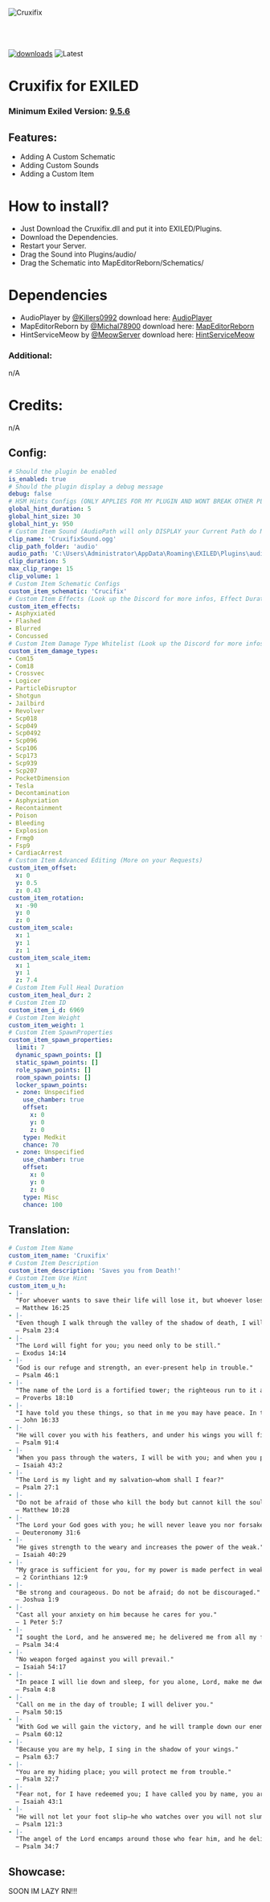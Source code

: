 ![Cruxifix](https://github.com/user-attachments/assets/d4132677-609e-4f77-bb4b-6bc35ac4a40c)

<br><br><br>
[![downloads](https://img.shields.io/github/downloads/FentanylReactorGER/Cruxifix/total?style=for-the-badge&logo=icloud&color=%233A6D8C)](https://github.com/FentanylReactorGER/Cruxifix/releases/latest)
![Latest](https://img.shields.io/github/v/release/FentanylReactorGER/Cruxifix?style=for-the-badge&label=Latest%20Release&color=%23D91656)

# Cruxifix for EXILED

### Minimum Exiled Version: [9.5.6](https://github.com/ExMod-Team/EXILED/releases/latest)
## Features:
- Adding A Custom Schematic
- Adding Custom Sounds
- Adding a Custom Item

# How to install?

- Just Download the Cruxifix.dll and put it into EXILED/Plugins.
- Download the Dependencies.
- Restart your Server.
- Drag the Sound into Plugins/audio/
- Drag the Schematic into MapEditorReborn/Schematics/

# Dependencies
- AudioPlayer by [@Killers0992](https://github.com/Killers0992) download here: [AudioPlayer](https://github.com/Killers0992/AudioPlayer/releases/latest)
- MapEditorReborn by [@Michal78900](https://github.com/Michal78900) download here: [MapEditorReborn](https://github.com/Michal78900/MapEditorReborn/releases/latest)
- HintServiceMeow by [@MeowServer](https://github.com/MeowServer) download here: [HintServiceMeow](https://github.com/MeowServer/HintServiceMeow/releases/latest)

### Additional:
n/A

# Credits:
n/A

## Config:

```yaml
# Should the plugin be enabled
is_enabled: true
# Should the plugin display a debug message
debug: false
# HSM Hints Configs (ONLY APPLIES FOR MY PLUGIN AND WONT BREAK OTHER PLUGINS)
global_hint_duration: 5
global_hint_size: 30
global_hint_y: 950
# Custom Item Sound (AudioPath will only DISPLAY your Current Path do NOT edit, edit Clip name and IF nessesary ClipPathFolder)
clip_name: 'CruxifixSound.ogg'
clip_path_folder: 'audio'
audio_path: 'C:\Users\Administrator\AppData\Roaming\EXILED\Plugins\audio\CruxifixSound.ogg'
clip_duration: 5
max_clip_range: 15
clip_volume: 1
# Custom Item Schematic Configs
custom_item_schematic: 'Crucifix'
# Custom Item Effects (Look up the Discord for more infos, Effect Duration is decided by the 'CustomItemHealDur' value 
custom_item_effects:
- Asphyxiated
- Flashed
- Blurred
- Concussed
# Custom Item Damage Type Whitelist (Look up the Discord for more infos)
custom_item_damage_types:
- Com15
- Com18
- Crossvec
- Logicer
- ParticleDisruptor
- Shotgun
- Jailbird
- Revolver
- Scp018
- Scp049
- Scp0492
- Scp096
- Scp106
- Scp173
- Scp939
- Scp207
- PocketDimension
- Tesla
- Decontamination
- Asphyxiation
- Recontainment
- Poison
- Bleeding
- Explosion
- Frmg0
- Fsp9
- CardiacArrest
# Custom Item Advanced Editing (More on your Requests)
custom_item_offset:
  x: 0
  y: 0.5
  z: 0.43
custom_item_rotation:
  x: -90
  y: 0
  z: 0
custom_item_scale:
  x: 1
  y: 1
  z: 1
custom_item_scale_item:
  x: 1
  y: 1
  z: 7.4
# Custom Item Full Heal Duration
custom_item_heal_dur: 2
# Custom Item ID
custom_item_i_d: 6969
# Custom Item Weight
custom_item_weight: 1
# Custom Item SpawnProperties
custom_item_spawn_properties:
  limit: 7
  dynamic_spawn_points: []
  static_spawn_points: []
  role_spawn_points: []
  room_spawn_points: []
  locker_spawn_points:
  - zone: Unspecified
    use_chamber: true
    offset:
      x: 0
      y: 0
      z: 0
    type: Medkit
    chance: 70
  - zone: Unspecified
    use_chamber: true
    offset:
      x: 0
      y: 0
      z: 0
    type: Misc
    chance: 100
```

## Translation:

```yaml
# Custom Item Name
custom_item_name: 'Cruxifix'
# Custom Item Description
custom_item_description: 'Saves you from Death!'
# Custom Item Use Hint
custom_item_u_h:
- |-
  "For whoever wants to save their life will lose it, but whoever loses their life for me will find it."
  — Matthew 16:25
- |-
  "Even though I walk through the valley of the shadow of death, I will fear no evil, for you are with me."
  — Psalm 23:4
- |-
  "The Lord will fight for you; you need only to be still."
  — Exodus 14:14
- |-
  "God is our refuge and strength, an ever-present help in trouble."
  — Psalm 46:1
- |-
  "The name of the Lord is a fortified tower; the righteous run to it and are safe."
  — Proverbs 18:10
- |-
  "I have told you these things, so that in me you may have peace. In this world you will have trouble. But take heart! I have overcome the world."
  — John 16:33
- |-
  "He will cover you with his feathers, and under his wings you will find refuge."
  — Psalm 91:4
- |-
  "When you pass through the waters, I will be with you; and when you pass through the rivers, they will not sweep over you."
  — Isaiah 43:2
- |-
  "The Lord is my light and my salvation—whom shall I fear?"
  — Psalm 27:1
- |-
  "Do not be afraid of those who kill the body but cannot kill the soul."
  — Matthew 10:28
- |-
  "The Lord your God goes with you; he will never leave you nor forsake you."
  — Deuteronomy 31:6
- |-
  "He gives strength to the weary and increases the power of the weak."
  — Isaiah 40:29
- |-
  "My grace is sufficient for you, for my power is made perfect in weakness."
  — 2 Corinthians 12:9
- |-
  "Be strong and courageous. Do not be afraid; do not be discouraged."
  — Joshua 1:9
- |-
  "Cast all your anxiety on him because he cares for you."
  — 1 Peter 5:7
- |-
  "I sought the Lord, and he answered me; he delivered me from all my fears."
  — Psalm 34:4
- |-
  "No weapon forged against you will prevail."
  — Isaiah 54:17
- |-
  "In peace I will lie down and sleep, for you alone, Lord, make me dwell in safety."
  — Psalm 4:8
- |-
  "Call on me in the day of trouble; I will deliver you."
  — Psalm 50:15
- |-
  "With God we will gain the victory, and he will trample down our enemies."
  — Psalm 60:12
- |-
  "Because you are my help, I sing in the shadow of your wings."
  — Psalm 63:7
- |-
  "You are my hiding place; you will protect me from trouble."
  — Psalm 32:7
- |-
  "Fear not, for I have redeemed you; I have called you by name, you are mine."
  — Isaiah 43:1
- |-
  "He will not let your foot slip—he who watches over you will not slumber."
  — Psalm 121:3
- |-
  "The angel of the Lord encamps around those who fear him, and he delivers them."
  — Psalm 34:7
```
## Showcase:

SOON IM LAZY RN!!!
